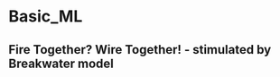 Basic_ML
=============
Fire Together? Wire Together! - stimulated by Breakwater model
-----------------------------
